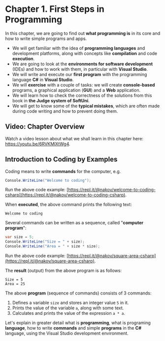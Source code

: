 # Chapter 1. First Steps in Programming

In this chapter, we are going to find out **what programming is** in its core and how to write simple programs and apps.

* We will get familiar with the idea of **programming languages** and development platforms, along with concepts like **compilation** and code **execution**.
* We are going to look at the **environments for software development** \(IDEs\) and how to work with them, in particular with **Visual Studio**.
* We will write and execute our **first program** with the programming language **C\#** in **Visual Studio**.
* We will **exercise** with a couple of tasks: we will create **console-based** programs, a graphical application \(**GUI**\) and a **Web** application.
* We will learn how to check the correctness of the solutions from this book in **the Judge system of SoftUni**.
* We will get to know some of the **typical mistakes**, which are often made during code writing and how to prevent doing them.

## Video: Chapter Overview

Watch a video lesson about what we shall learn in this chapter here: https://youtu.be/6RVKMlXtWg4.

## Introduction to Coding by Examples

Coding means to write **commands** for the computer, e.g.

```csharp
Console.WriteLine("Welcome to coding");
```

Run the above code example: [https://repl.it/@nakov/welcome-to-coding-csharp](https://repl.it/@nakov/welcome-to-coding-csharp).

When **executed**, the above command prints the following text:

```
Welcome to coding
```

Several commands can be written as a sequence, called "**computer program**":

```csharp
var size = 5;
Console.WriteLine("Size = " + size);
Console.WriteLine("Area = " + size * size);
```

Run the above code example: [https://repl.it/@nakov/square-area-csharp](https://repl.it/@nakov/square-area-csharp).

The **result** \(output\) from the above program is as follows:

```
Size = 5
Area = 25
```

The above **program** \(sequence of commands\) consists of 3 commands:

1. Defines a variable `size` and stores an integer value `5` in it.
2. Prints the value of the variable `a`, along with some text.
3. Calculates and prints the value of the expression `a * a`.

Let's explain in greater detail what is **programming**, what is programing **language**, how to write **commands** and simple **programs** in the **C\#** language, using the Visual Studio development environment.

